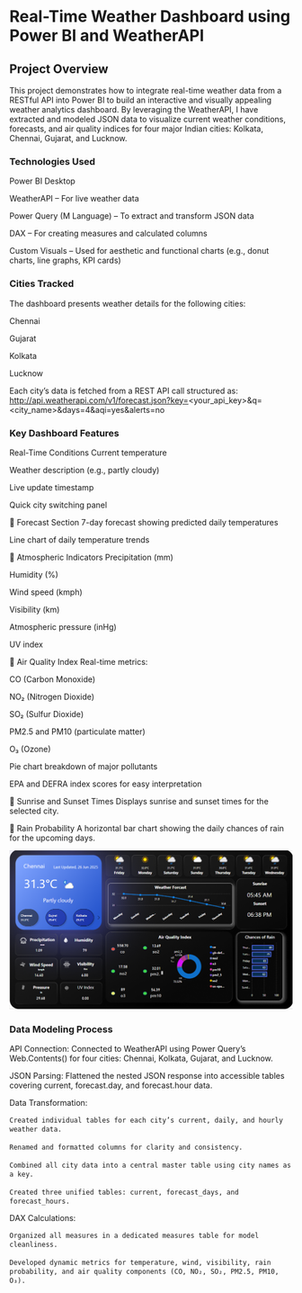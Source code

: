 # Real-Time Weather Dashboard using Power BI and WeatherAPI

## Project Overview

This project demonstrates how to integrate real-time weather data from a RESTful API into Power BI to build an interactive and visually appealing weather analytics dashboard. By leveraging the WeatherAPI, I have extracted and modeled JSON data to visualize current weather conditions, forecasts, and air quality indices for four major Indian cities: Kolkata, Chennai, Gujarat, and Lucknow.

### Technologies Used
Power BI Desktop

WeatherAPI – For live weather data

Power Query (M Language) – To extract and transform JSON data

DAX – For creating measures and calculated columns

Custom Visuals – Used for aesthetic and functional charts (e.g., donut charts, line graphs, KPI cards)

### Cities Tracked

The dashboard presents weather details for the following cities:

Chennai

Gujarat

Kolkata

Lucknow

Each city’s data is fetched from a REST API call structured as:
http://api.weatherapi.com/v1/forecast.json?key=<your_api_key>&q=<city_name>&days=4&aqi=yes&alerts=no
 
### Key Dashboard Features

Real-Time Conditions
Current temperature

Weather description (e.g., partly cloudy)

Live update timestamp

Quick city switching panel

🔹 Forecast Section
7-day forecast showing predicted daily temperatures

Line chart of daily temperature trends

🔹 Atmospheric Indicators
Precipitation (mm)

Humidity (%)

Wind speed (kmph)

Visibility (km)

Atmospheric pressure (inHg)

UV index

🔹 Air Quality Index
Real-time metrics:

CO (Carbon Monoxide)

NO₂ (Nitrogen Dioxide)

SO₂ (Sulfur Dioxide)

PM2.5 and PM10 (particulate matter)

O₃ (Ozone)

Pie chart breakdown of major pollutants

EPA and DEFRA index scores for easy interpretation

🔹 Sunrise and Sunset Times
Displays sunrise and sunset times for the selected city.

🔹 Rain Probability
A horizontal bar chart showing the daily chances of rain for the upcoming days.

![Dashboard Screenshot](./Screenshot%202025-06-29%20215723.png)


### Data Modeling Process
API Connection:
Connected to WeatherAPI using Power Query’s Web.Contents() for four cities: Chennai, Kolkata, Gujarat, and Lucknow.

JSON Parsing:
    Flattened the nested JSON response into accessible tables covering current, forecast.day, and forecast.hour data.

Data Transformation:

    Created individual tables for each city’s current, daily, and hourly weather data.

    Renamed and formatted columns for clarity and consistency.

    Combined all city data into a central master table using city names as a key.

    Created three unified tables: current, forecast_days, and forecast_hours.

DAX Calculations:

    Organized all measures in a dedicated measures table for model cleanliness.

    Developed dynamic metrics for temperature, wind, visibility, rain probability, and air quality components (CO, NO₂, SO₂, PM2.5, PM10, O₃).
